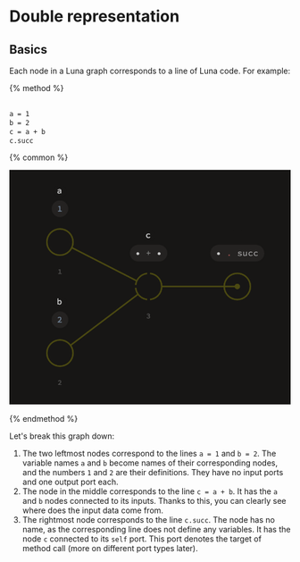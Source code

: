 # Double representation

## Basics

Each node in a Luna graph corresponds to a line of Luna code. For example:

{% method %}
## 

```
a = 1
b = 2
c = a + b
c.succ
```

{% common %}

![](ex1.png)

{% endmethod %}

Let's break this graph down:

1. The two leftmost nodes correspond to the lines `a = 1` and `b = 2`. The variable names `a` and `b` become names of their corresponding nodes, and the numbers `1` and `2` are their definitions. They have no input ports and one output port each.
2. The node in the middle corresponds to the line `c = a + b`. It has the `a` and `b` nodes connected to its inputs. Thanks to this, you can clearly see where does the input data come from.
3. The rightmost node corresponds to the line `c.succ`. The node has no name, as the corresponding line does not define any variables. It has the node `c` connected to its `self` port. This port denotes the target of method call (more on different port types later).

